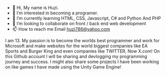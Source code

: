 - 👋 Hi, My name is Huzi.
- 👀 I’m interested in becoming a programer.
- 🌱 I’m currently learning HTML, CSS, Javascript, C# and Python  And PHP
- 💞️ I’m looking to collaborate on front / back end web development
- 📫 How to reach me Email huzi786@yahoo.com

I am 13. My passion is to become the worlds best programmer and work for Microsoft and make websites for the world biggest companies like EA Sports and Burger King and even companies like TWITTER, Now X.com! On this Github account I will be sharing and devlogging my programming journey and success. I might also share some projects I have been working on like games I have made using the Unity Game Engine!
